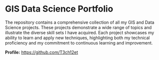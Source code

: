 # GIS Data Science Portfolio
The repository contains a comprehensive collection of all my GIS and Data Science projects. These projects demonstrate a wide range of topics and illustrate the diverse skill sets I have acquired. Each project showcases my ability to learn and apply new techniques, highlighting both my technical proficiency and my commitment to continuous learning and improvement.

**Profile:** https://github.com/T3ch12et
